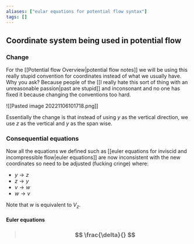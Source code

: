 ```yaml
---
aliases: ["eular equations for potential flow syntax"]
tags: []
---
```


## Coordinate system being used in potential flow
### Change
For the [[Potential flow Overview|potential flow notes]] we will be using this really stupid convention for coordinates instead of what we usually have. Why you ask? Because people of the [[I really hate this sort of thing with an unreasonable passion|past are stupid]] and inconsonant and no one has fixed it because changing the conventions too hard.

![[Pasted image 20221106101718.png]]

Essentially the change is that instead of using $y$ as the vertical direction, we use $z$ as the vertical and $y$ as the span wise.

### Consequential equations
Now all the equations we defined such as [[euler equations for inviscid and incompressible flow|euler equations]] are now inconsistent with the new coordinates so need to be adjusted (fucking cringe) where:
- $y\to z$
- $z \to y$
- $v \to w$
- $w \to v$

Note that $w$ is equivalent to $V_{z}$.

#### Euler equations

> ### $$ \frac{\delta}{} $$
